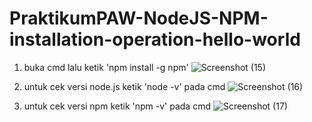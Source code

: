 # PraktikumPAW-NodeJS-NPM-installation-operation-hello-world

1. buka cmd lalu ketik 'npm install -g npm'
![Screenshot (15)](https://user-images.githubusercontent.com/101171434/208369300-18fe63d0-f185-4832-b918-8b6664c20ce1.png)

2. untuk cek versi node.js ketik 'node -v' pada cmd
![Screenshot (16)](https://user-images.githubusercontent.com/101171434/208369669-d9f57847-9314-4b8f-a6ea-a493ed975f24.png)

3. untuk cek versi npm ketik 'npm -v' pada cmd
![Screenshot (17)](https://user-images.githubusercontent.com/101171434/208369760-d8f9f6e5-bf10-480e-ad8b-1cb208bc5b60.png)

